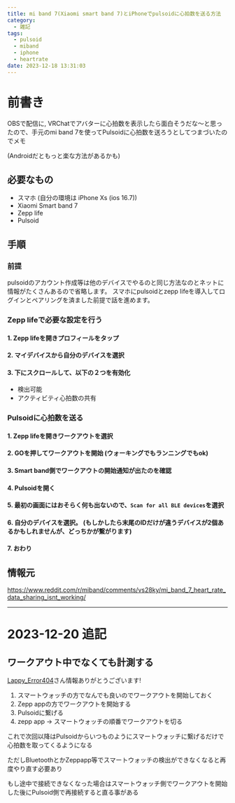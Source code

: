 ```yaml
---
title: mi band 7(Xiaomi smart band 7)とiPhoneでpulsoidに心拍数を送る方法
category:
  - 雑記
tags:
  - pulsoid
  - miband
  - iphone
  - heartrate
date: 2023-12-18 13:31:03
---
```


# 前書き
OBSで配信に, VRChatでアバターに心拍数を表示したら面白そうだな～と思ったので、手元のmi band 7を使ってPulsoidに心拍数を送ろうとしてつまづいたのでメモ

(Androidだともっと楽な方法があるかも)

## 必要なもの

* スマホ (自分の環境は iPhone Xs (ios 16.7))
* Xiaomi Smart band 7
* Zepp life
* Pulsoid

## 手順

### 前提
pulsoidのアカウント作成等は他のデバイスでやるのと同じ方法なのとネットに情報がたくさんあるので省略します。
スマホにpulsoidとzepp lifeを導入してログインとペアリングを済ました前提で話を進めます。

### Zepp lifeで必要な設定を行う

#### 1. Zepp lifeを開きプロフィールをタップ

#### 2. マイデバイスから自分のデバイスを選択

#### 3. 下にスクロールして、以下の２つを有効化
* 検出可能
* アクティビティ心拍数の共有

### Pulsoidに心拍数を送る

#### 1. Zepp lifeを開きワークアウトを選択

#### 2. GOを押してワークアウトを開始 (ウォーキングでもランニングでもok)

#### 3. Smart band側でワークアウトの開始通知が出たのを確認

#### 4. Pulsoidを開く

#### 5. 最初の画面にはおそらく何も出ないので、`Scan for all BLE devices`を選択

#### 6. 自分のデバイスを選択。 (もしかしたら末尾のIDだけが違うデバイスが2個あるかもしれませんが、どっちかが繋がります)

#### 7. おわり

## 情報元
https://www.reddit.com/r/miband/comments/vs28ky/mi_band_7_heart_rate_data_sharing_isnt_working/

---

# 2023-12-20 追記

## ワークアウト中でなくても計測する

[Lappy_Error404](https://twitter.com/Lappy_Error404)さん情報ありがとうございます!

1. スマートウォッチの方でなんでも良いのでワークアウトを開始しておく
2. Zepp appの方でワークアウトを開始する
3. Pulsoidに繋げる
4. zepp app -> スマートウォッチの順番でワークアウトを切る

これで次回以降はPulsoidからいつものようにスマートウォッチに繋げるだけで心拍数を取ってくるようになる

ただしBluetoothとかZeppapp等でスマートウォッチの検出ができなくなると再度やり直す必要あり

もし途中で接続できなくなった場合はスマートウォッチ側でワークアウトを開始した後にPulsoid側で再接続すると直る事がある